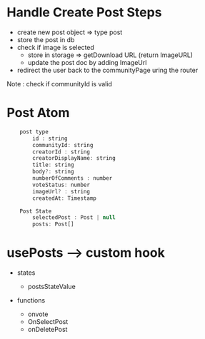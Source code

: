 # Handle Create Post Steps

- create new post object => type post
- store the post in db
- check if image is selected
  - store in storage => getDownload URL (return ImageURL)
  - update the post doc by adding ImageUrl
- redirect the user back to the communityPage uring the router

Note : check if communityId is valid

# Post Atom

```javascript
    post type
        id : string
        communityId: string
        creatorId : string
        creatorDisplayName: string
        title: string
        body?: string
        numberOfComments : number
        voteStatus: number
        imageUrl? : string
        createdAt: Timestamp

    Post State
        selectedPost : Post | null
        posts: Post[]
```

# usePosts --> custom hook

- states

  - postsStateValue

- functions
  - onvote
  - OnSelectPost
  - onDeletePost
